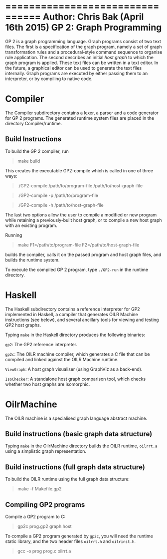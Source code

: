================================
Author: Chris Bak (April 16th 2015)
GP 2: Graph Programming
================================

GP 2 is a graph programming language. Graph programs consist of two text files. The first is a specification of the graph program, namely a set of graph transformation rules and a procedural-style command sequence to organise rule application. The second describes an initial _host graph_ to which the graph program is applied. These text files can be written in a text editor. In the future, a graphical editor can be used to generate the text files internally. Graph programs are executed by either passing them to an interpreter, or by compiling to native code.


Compiler
========

The Compiler subdirectory contains a lexer, a parser and a code generator for GP 2 programs. The generated runtime system files are placed in the directory Compiler/runtime.

Build Instructions
---------------------

To build the GP 2 compiler, run

> make build

This creates the executable GP2-compile which is called in one of three ways:

> ./GP2-compile /path/to/program-file /path/to/host-graph-file

> ./GP2-compile -p /path/to/program-file

> ./GP2-compile -h /path/to/host-graph-file

The last two options allow the user to compile a modified or new program while retaining a previously-built host graph, or to compile a new host graph with an existing program.

Running

> make F1=/path/to/program-file F2=/path/to/host-graph-file

builds the compiler, calls it on the passed program and host graph files, and builds the runtime system.

To execute the compiled GP 2 program, type `./GP2-run` in the runtime directory.

Haskell
=======

The Haskell subdirectory contains a reference interpreter for GP2 implemented in Haskell, a compiler that generates OILR Machine instructions (see below), and several ancillary tools for viewing and testing GP2 host graphs.

Typing `make` in the Haskell directory produces the following binaries:

`gp2`: The GP2 reference interpreter.

`gp2c`: The OILR machine compiler, which generates a C file that can be compiled and linked against the OILR Machine runtime.

`ViewGraph`: A host graph visualiser (using GraphViz as a back-end).

`IsoChecker`: A standalone host graph comparison tool, which checks whether two host graphs are isomorphic.



OilrMachine
===========

The OILR machine is a specialised graph language abstract machine.


Build instructions (basic graph data structure)
-----------------------------------------------

Typing `make` in the OilrMachine directory builds the OILR runtime, `oilrrt.a` using a simplistic graph representation.


Build instructions (full graph data structure)
-----------------------------------------------

To build the OILR runtime using the full graph data structure:

> make -f Makefile.gp2


Compiling GP2 programs
----------------------

Compile a GP2 program to C:

> gp2c prog.gp2 graph.host


To compile a GP2 program generated by `gp2c`, you will need the runtime static library, and the two header files `oilrrt.h` and `oilrinst.h`. 

> gcc -o prog prog.c oilrrt.a


